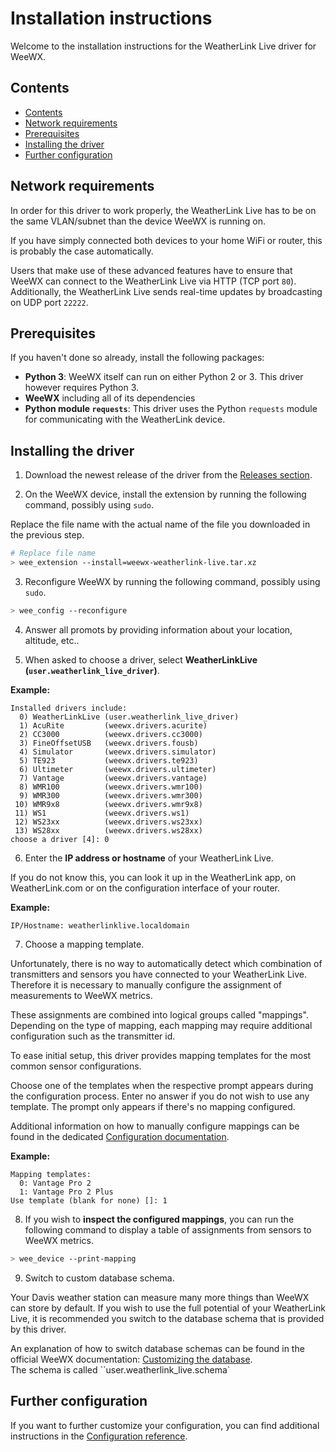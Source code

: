 # Installation instructions

Welcome to the installation instructions for the WeatherLink Live driver for WeeWX.

## Contents

- [Contents](#contents)
- [Network requirements](#network-requirements)
- [Prerequisites](#prerequisites)
- [Installing the driver](#installing-the-driver)
- [Further configuration](#further-configuration)


## Network requirements

In order for this driver to work properly, the WeatherLink Live has to be on the same VLAN/subnet than the device WeeWX is running on.

If you have simply connected both devices to your home WiFi or router, this is probably the case automatically.

Users that make use of these advanced features have to ensure that WeeWX can connect to the WeatherLink Live via HTTP (TCP port `80`). Additionally, the WeatherLink Live sends real-time updates by broadcasting on UDP port `22222`.

## Prerequisites

If you haven't done so already, install the following packages:

- **Python 3**: WeeWX itself can run on either Python 2 or 3. This driver however requires Python 3.
- **WeeWX** including all of its dependencies
- **Python module `requests`**: This driver uses the Python `requests` module for communicating with the WeatherLink device.

## Installing the driver

1. Download the newest release of the driver from the [Releases section](https://github.com/michael-slx/weewx-weatherlink-live/releases).

2. On the WeeWX device, install the extension by running the following command, possibly using `sudo`.

Replace the file name with the actual name of the file you downloaded in the previous step.

```sh
# Replace file name
> wee_extension --install=weewx-weatherlink-live.tar.xz
```

3. Reconfigure WeeWX by running the following command, possibly using `sudo`.

```sh
> wee_config --reconfigure
```

4. Answer all promots by providing information about your location, altitude, etc..

5. When asked to choose a driver, select **WeatherLinkLive (`user.weatherlink_live_driver`)**.

**Example:**

```
Installed drivers include:
  0) WeatherLinkLive (user.weatherlink_live_driver)
  1) AcuRite         (weewx.drivers.acurite)
  2) CC3000          (weewx.drivers.cc3000)
  3) FineOffsetUSB   (weewx.drivers.fousb)
  4) Simulator       (weewx.drivers.simulator)
  5) TE923           (weewx.drivers.te923)
  6) Ultimeter       (weewx.drivers.ultimeter)
  7) Vantage         (weewx.drivers.vantage)
  8) WMR100          (weewx.drivers.wmr100)
  9) WMR300          (weewx.drivers.wmr300)
 10) WMR9x8          (weewx.drivers.wmr9x8)
 11) WS1             (weewx.drivers.ws1)
 12) WS23xx          (weewx.drivers.ws23xx)
 13) WS28xx          (weewx.drivers.ws28xx)
choose a driver [4]: 0
```

6. Enter the **IP address or hostname** of your WeatherLink Live.

If you do not know this, you can look it up in the WeatherLink app, on WeatherLink.com or on the configuration interface of your router.

**Example:**

```
IP/Hostname: weatherlinklive.localdomain
```

7. Choose a mapping template.

Unfortunately, there is no way to automatically detect which combination of transmitters and sensors you have connected to your WeatherLink Live. Therefore it is necessary to manually configure the assignment of measurements to WeeWX metrics.

These assignments are combined into logical groups called "mappings". Depending on the type of mapping, each mapping may require additional configuration such as the transmitter id.

To ease initial setup, this driver provides mapping templates for the most common sensor configurations.

Choose one of the templates when the respective prompt appears during the configuration process. Enter no answer if you do not wish to use any template. The prompt only appears if there's no mapping configured.

Additional information on how to manually configure mappings can be found in the dedicated [Configuration documentation](configuration.md).

**Example:**

```
Mapping templates:
  0: Vantage Pro 2
  1: Vantage Pro 2 Plus
Use template (blank for none) []: 1
```

8. If you wish to **inspect the configured mappings**, you can run the following command to display a table of assignments from sensors to WeeWX metrics.

```sh
> wee_device --print-mapping
```

9. Switch to custom database schema.

Your Davis weather station can measure many more things than WeeWX can store by default. If you wish to use the full potential of your WeatherLink Live, it is recommended you switch to the database schema that is provided by this driver.

An explanation of how to switch database schemas can be found in the official WeeWX documentation: [Customizing the database](http://www.weewx.com/docs/customizing.htm#archive_database).<br>
The schema is called ``user.weatherlink_live.schema`

## Further configuration

If you want to further customize your configuration, you can find additional instructions in the [Configuration reference](configuration.md).